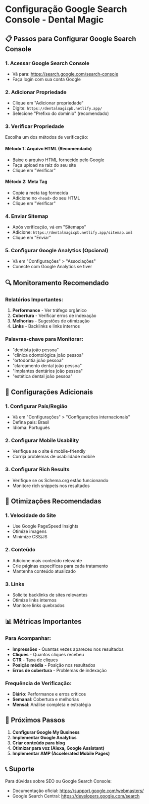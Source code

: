 # Configuração Google Search Console - Dental Magic

## 📋 Passos para Configurar Google Search Console

### 1. Acessar Google Search Console
- Vá para: https://search.google.com/search-console
- Faça login com sua conta Google

### 2. Adicionar Propriedade
- Clique em "Adicionar propriedade"
- Digite: `https://dentalmagicpb.netlify.app/`
- Selecione "Prefixo do domínio" (recomendado)

### 3. Verificar Propriedade
Escolha um dos métodos de verificação:

#### Método 1: Arquivo HTML (Recomendado)
- Baixe o arquivo HTML fornecido pelo Google
- Faça upload na raiz do seu site
- Clique em "Verificar"

#### Método 2: Meta Tag
- Copie a meta tag fornecida
- Adicione no `<head>` do seu HTML
- Clique em "Verificar"

### 4. Enviar Sitemap
- Após verificação, vá em "Sitemaps"
- Adicione: `https://dentalmagicpb.netlify.app/sitemap.xml`
- Clique em "Enviar"

### 5. Configurar Google Analytics (Opcional)
- Vá em "Configurações" > "Associações"
- Conecte com Google Analytics se tiver

## 🔍 Monitoramento Recomendado

### Relatórios Importantes:
1. **Performance** - Ver tráfego orgânico
2. **Cobertura** - Verificar erros de indexação
3. **Melhorias** - Sugestões de otimização
4. **Links** - Backlinks e links internos

### Palavras-chave para Monitorar:
- "dentista joão pessoa"
- "clínica odontológica joão pessoa"
- "ortodontia joão pessoa"
- "clareamento dental joão pessoa"
- "implantes dentários joão pessoa"
- "estética dental joão pessoa"

## 📱 Configurações Adicionais

### 1. Configurar País/Região
- Vá em "Configurações" > "Configurações internacionais"
- Defina país: Brasil
- Idioma: Português

### 2. Configurar Mobile Usability
- Verifique se o site é mobile-friendly
- Corrija problemas de usabilidade mobile

### 3. Configurar Rich Results
- Verifique se os Schema.org estão funcionando
- Monitore rich snippets nos resultados

## 🚀 Otimizações Recomendadas

### 1. Velocidade do Site
- Use Google PageSpeed Insights
- Otimize imagens
- Minimize CSS/JS

### 2. Conteúdo
- Adicione mais conteúdo relevante
- Crie páginas específicas para cada tratamento
- Mantenha conteúdo atualizado

### 3. Links
- Solicite backlinks de sites relevantes
- Otimize links internos
- Monitore links quebrados

## 📊 Métricas Importantes

### Para Acompanhar:
- **Impressões** - Quantas vezes apareceu nos resultados
- **Cliques** - Quantos cliques recebeu
- **CTR** - Taxa de cliques
- **Posição média** - Posição nos resultados
- **Erros de cobertura** - Problemas de indexação

### Frequência de Verificação:
- **Diário**: Performance e erros críticos
- **Semanal**: Cobertura e melhorias
- **Mensal**: Análise completa e estratégia

## 🎯 Próximos Passos

1. **Configurar Google My Business**
2. **Implementar Google Analytics**
3. **Criar conteúdo para blog**
4. **Otimizar para voz (Alexa, Google Assistant)**
5. **Implementar AMP (Accelerated Mobile Pages)**

## 📞 Suporte

Para dúvidas sobre SEO ou Google Search Console:
- Documentação oficial: https://support.google.com/webmasters/
- Google Search Central: https://developers.google.com/search 